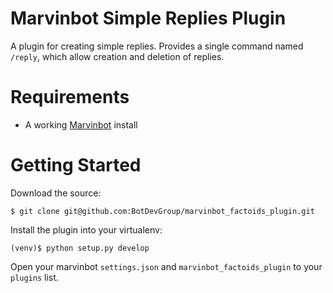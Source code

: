 # Marvinbot Simple Replies Plugin

A plugin for creating simple replies. Provides a single command named `/reply`, which allow creation and deletion of replies.

# Requirements

-   A working [Marvinbot](https://github.com/BotDevGroup/marvin) install

# Getting Started

Download the source:

```
$ git clone git@github.com:BotDevGroup/marvinbot_factoids_plugin.git
```

Install the plugin into your virtualenv:

```
(venv)$ python setup.py develop
```

Open your marvinbot `settings.json` and `marvinbot_factoids_plugin` to your `plugins` list.
